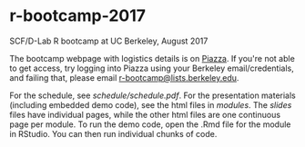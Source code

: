 # r-bootcamp-2017
SCF/D-Lab R bootcamp at UC Berkeley, August 2017

The bootcamp webpage with logistics details is on [Piazza](https://piazza.com/berkeley/fall2016/rbootcamp2017/home). If you're not able to get access, try logging into Piazza using your Berkeley email/credentials, and failing that, please email r-bootcamp@lists.berkeley.edu.

For the schedule, see *schedule/schedule.pdf*. For the presentation materials (including embedded demo code), see the html files in *modules*. The *_slides_* files have individual pages, while the other html files are one continuous page per module. To run the demo code, open the .Rmd file for the module in RStudio. You can then run individual chunks of code.
